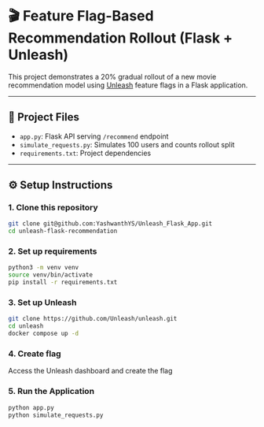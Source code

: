 # 🎬 Feature Flag-Based Recommendation Rollout (Flask + Unleash)

This project demonstrates a 20% gradual rollout of a new movie recommendation model using [Unleash](https://www.getunleash.io/) feature flags in a Flask application.

---

## 📁 Project Files

- `app.py`: Flask API serving `/recommend` endpoint
- `simulate_requests.py`: Simulates 100 users and counts rollout split
- `requirements.txt`: Project dependencies

---

## ⚙️ Setup Instructions

### 1. Clone this repository

```bash
git clone git@github.com:YashwanthYS/Unleash_Flask_App.git
cd unleash-flask-recommendation
```

### 2. Set up requirements

```bash
python3 -m venv venv
source venv/bin/activate
pip install -r requirements.txt
```

### 3. Set up Unleash

```bash
git clone https://github.com/Unleash/unleash.git
cd unleash
docker compose up -d
```

### 4. Create flag

Access the Unleash dashboard and create the flag

### 5. Run the Application

```bash
python app.py
python simulate_requests.py
```

